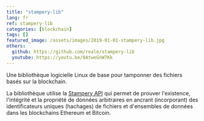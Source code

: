 ```yaml
---
title: "stampery-lib"
lang: fr
ref: stampery-lib
categories: [blockchain]
tags: []
featured_image: /assets/images/2019-01-01-stampery-lib.jpg
others:
  github: https://github.com/reale/stampery-lib
  youtube: https://youtu.be/8AtweGnW7Kk
---
```


Une bibliothèque logicielle Linux de base pour tamponner des fichiers basés sur la blockchain.

La bibliothèque utilise la [Stampery API](https://api.stampery.com/) qui permet de prouver l'existence, l'intégrité et la propriété de données arbitraires en ancrant (incorporant) des identificateurs uniques (hachages) de fichiers et d'ensembles de données dans les blockchains Ethereum et Bitcoin.
